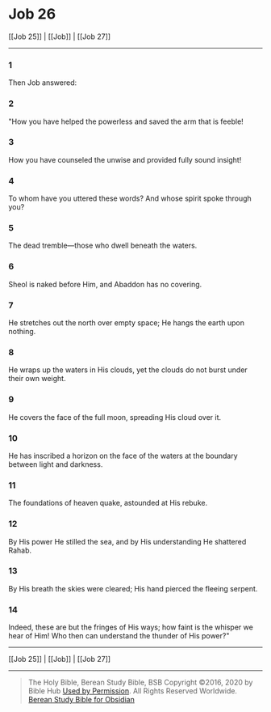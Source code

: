 # Job 26

[[Job 25]] | [[Job]] | [[Job 27]]

---

### 1
Then Job answered:

### 2
"How you have helped the powerless and saved the arm that is feeble!

### 3
How you have counseled the unwise and provided fully sound insight!

### 4
To whom have you uttered these words? And whose spirit spoke through you?

### 5
The dead tremble—those who dwell beneath the waters.

### 6
Sheol is naked before Him, and Abaddon has no covering.

### 7
He stretches out the north over empty space; He hangs the earth upon nothing.

### 8
He wraps up the waters in His clouds, yet the clouds do not burst under their own weight.

### 9
He covers the face of the full moon, spreading His cloud over it.

### 10
He has inscribed a horizon on the face of the waters at the boundary between light and darkness.

### 11
The foundations of heaven quake, astounded at His rebuke.

### 12
By His power He stilled the sea, and by His understanding He shattered Rahab.

### 13
By His breath the skies were cleared; His hand pierced the fleeing serpent.

### 14
Indeed, these are but the fringes of His ways; how faint is the whisper we hear of Him! Who then can understand the thunder of His power?"

---

[[Job 25]] | [[Job]] | [[Job 27]]

---

> The Holy Bible, Berean Study Bible, BSB
> Copyright &copy;2016, 2020 by Bible Hub
> [Used by Permission](https://berean.bible/terms.htm). All Rights Reserved Worldwide.
> [Berean Study Bible for Obsidian](https://github.com/gapmiss/berean-study-bible-for-obsidian)</small>


